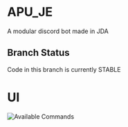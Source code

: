 # APU_JE
[discord-shield]: https://discord.com/api/guilds/838867948310888459/widget.png
A modular discord bot made in JDA 
## Branch Status
Code in this branch is currently STABLE
# UI
![Available Commands](https://cdn.discordapp.com/attachments/804865488181788755/850731905837170698/unknown.png)

